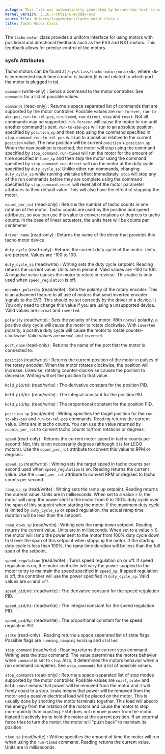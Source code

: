 ```yaml
---
autogen: This file was automatically generated by kernel-doc-text-to-markdown.py
kernel_version: 3.16.7-ckt11-5-ev3dev-ev3
source_file: drivers/lego/motors/tacho_motor_class.c
title: Tacho Motor Class
---
```


The `tacho-motor` class provides a uniform interface for using motors with
positional and directional feedback such as the EV3 and NXT motors. This
feedback allows for precise control of the motors.

### sysfs Attributes

Tacho motors can be found at `/sys/class/tacho-motor/motor<N>`, where `<N>`
is incremented each time a motor is loaded (it is not related to which port
the motor is plugged in to).

`command` (write-only)
: Sends a command to the motor controller. See `commands` for a list of
possible values.

`commands` (read-only)
: Returns a space separated list of commands that are supported by the motor
controller. Possible values are `run-forever`, `run-to-abs-pos`, `run-to-rel-pos`,
`run-timed`, `run-direct`, `stop` and `reset`. Not all commands may be supported.
`run-forever` will cause the motor to run until another command is sent.
`run-to-abs-pos` will run to an absolute position specified by `position_sp`
and then stop using the command specified in `stop_command`.
`run-to-rel-pos` will run to a position relative to the current `position` value.
The new position will be current `position` + `position_sp`. When the new
position is reached, the motor will stop using the command specified by `stop_command`.
`run-timed` will run the motor for the amount of time specified in `time_sp`
and then stop the motor using the command specified by `stop_command`.
`run-direct` will run the motor at the duty cycle specified by `duty_cycle_sp`.
Unlike other run commands, changing `duty_cycle_sp` while running *will*
take effect immediately.
`stop` will stop any of the run commands before they are complete using the
command specified by `stop_command`.
`reset` will reset all of the motor parameter attributes to their default value.
This will also have the effect of stopping the motor.

`count_per_rot` (read-only)
: Returns the number of tacho counts in one rotation of the motor. Tacho counts
are used by the position and speed attributes, so you can use this value
to convert rotations or degrees to tacho counts. In the case of linear
actuators, the units here will be counts per centimeter.

`driver_name` (read-only)
: Returns the name of the driver that provides this tacho motor device.

`duty_cycle` (read-only)
: Returns the current duty cycle of the motor. Units are percent. Values
are -100 to 100.

`duty_cycle_sp` (read/write)
: Writing sets the duty cycle setpoint. Reading returns the current value.
Units are in percent. Valid values are -100 to 100. A negative value causes
the motor to rotate in reverse. This value is only used when `speed_regulation`
is off.

`encoder_polarity` (read/write)
: Sets the polarity of the rotary encoder. This is an advanced feature to all
use of motors that send inverted encoder signals to the EV3. This should
be set correctly by the driver of a device. It You only need to change this
value if you are using a unsupported device. Valid values are `normal` and
`inverted`.

`polarity` (read/write)
: Sets the polarity of the motor. With `normal` polarity, a positive duty
cycle will cause the motor to rotate clockwise. With `inverted` polarity,
a positive duty cycle will cause the motor to rotate counter-clockwise.
Valid values are `normal` and `inverted`.

`port_name` (read-only)
: Returns the name of the port that the motor is connected to.

`position` (read/write)
: Returns the current position of the motor in pulses of the rotary
encoder. When the motor rotates clockwise, the position will increase.
Likewise, rotating counter-clockwise causes the position to decrease.
Writing will set the position to that value.

`hold_pid/Kd`: (read/write)
: The derivative constant for the position PID.

`hold_pid/Ki`: (read/write)
: The integral constant for the position PID.

`hold_pid/Kp`: (read/write)
: The proportional constant for the position PID.

`position_sp` (read/write)
: Writing specifies the target position for the `run-to-abs-pos` and `run-to-rel-pos`
commands. Reading returns the current value. Units are in tacho counts. You
can use the value returned by `counts_per_rot` to convert tacho counts to/from
rotations or degrees.

`speed` (read-only)
: Returns the current motor speed in tacho counts per second. Not, this is
not necessarily degrees (although it is for LEGO motors). Use the `count_per_rot`
attribute to convert this value to RPM or deg/sec.

`speed_sp` (read/write)
: Writing sets the target speed in tacho counts per second used when `speed_regulation`
is on. Reading returns the current value.  Use the `count_per_rot` attribute
to convert RPM or deg/sec to tacho counts per second.

`ramp_up_sp` (read/write)
: Writing sets the ramp up setpoint. Reading returns the current value. Units
are in milliseconds. When set to a value > 0, the motor will ramp the power
sent to the motor from 0 to 100% duty cycle over the span of this setpoint
when starting the motor. If the maximum duty cycle is limited by `duty_cycle_sp`
or speed regulation, the actual ramp time duration will be less than the setpoint.

`ramp_down_sp` (read/write)
: Writing sets the ramp down setpoint. Reading returns the current value. Units
are in milliseconds. When set to a value > 0, the motor will ramp the power
sent to the motor from 100% duty cycle down to 0 over the span of this setpoint
when stopping the motor. If the starting duty cycle is less than 100%, the
ramp time duration will be less than the full span of the setpoint.

`speed_regulation` (read/write)
: Turns speed regulation on or off. If speed regulation is on, the motor
controller will vary the power supplied to the motor to try to maintain the
speed specified in `speed_sp`. If speed regulation is off, the controller
will use the power specified in `duty_cycle_sp`. Valid values are `on` and
`off`.

`speed_pid/Kd`: (read/write)
: The derivative constant for the speed regulation PID.

`speed_pid/Ki`: (read/write)
: The integral constant for the speed regulation PID.

`speed_pid/Kp`: (read/write)
: The proportional constant for the speed regulation PID.

`state` (read-only)
: Reading returns a space separated list of state flags. Possible flags are
`running`, `ramping` `holding` and `stalled`.

`stop_command` (read/write)
: Reading returns the current stop command. Writing sets the stop command.
The value determines the motors behavior when `command` is set to `stop`.
Also, it determines the motors behavior when a run command completes. See
`stop_commands` for a list of possible values.

`stop_commands` (read-only)
: Returns a space-separated list of stop modes supported by the motor controller.
Possible values are `coast`, `brake` and `hold`. `coast` means that power will
be removed from the motor and it will freely coast to a stop. `brake` means
that power will be removed from the motor and a passive electrical load will
be placed on the motor. This is usually done by shorting the motor terminals
together. This load will absorb the energy from the rotation of the motors and
cause the motor to stop more quickly than coasting. `hold` does not remove
power from the motor. Instead it actively try to hold the motor at the current
position. If an external force tries to turn the motor, the motor will "push
back" to maintain its position.

`time_sp` (read/write)
: Writing specifies the amount of time the motor will run when using the
`run-timed` command. Reading returns the current value. Units are in
milliseconds.

